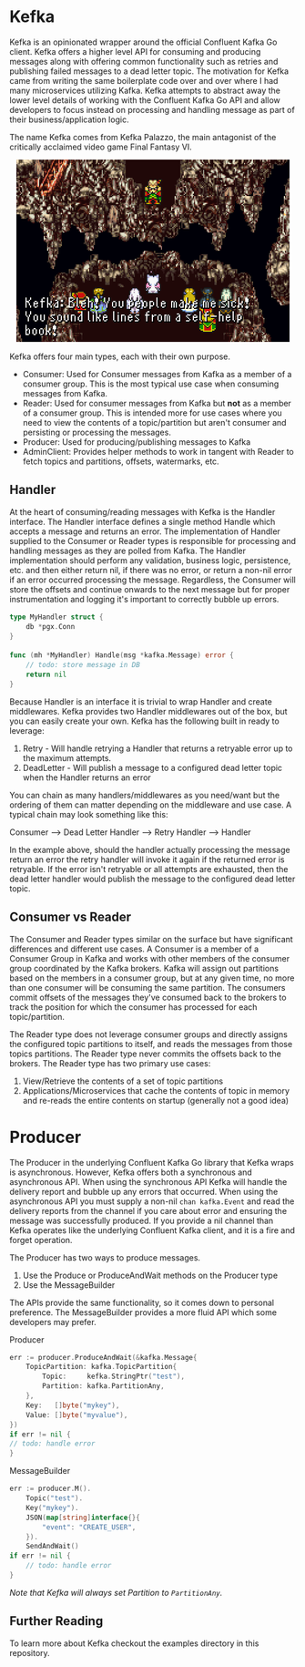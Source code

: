 # Kefka

Kefka is an opinionated wrapper around the official Confluent Kafka Go client. Kefka offers a higher level API for consuming and producing messages along with offering common functionality such as retries and publishing failed messages to a dead letter topic. The motivation for Kefka came from writing the same boilerplate code over and over where I had many microservices utilizing Kafka. Kefka attempts to abstract away the lower level details of working with the Confluent Kafka Go API and allow developers to focus instead on processing and handling message as part of their business/application logic.

The name Kefka comes from Kefka Palazzo, the main antagonist of the critically acclaimed video game Final Fantasy VI.

<p align="center">
<img src=".resources/80-ffvi37_181.png">
</p>

Kefka offers four main types, each with their own purpose.

* Consumer: Used for Consumer messages from Kafka as a member of a consumer group. This is the most typical use case when consuming messages from Kafka.
* Reader: Used for consumer messages from Kafka but **not** as a member of a consumer group. This is intended more for use cases where you need to view the contents of a topic/partition but aren't consumer and persisting or processing the messages.
* Producer: Used for producing/publishing messages to Kafka
* AdminClient: Provides helper methods to work in tangent with Reader to fetch topics and partitions, offsets, watermarks, etc.

## Handler

At the heart of consuming/reading messages with Kefka is the Handler interface. The Handler interface defines a single method Handle which accepts a message and returns an error. The implementation of Handler supplied to the Consumer or Reader types is responsible for processing and handling messages as they are polled from Kafka. The Handler implementation should perform any validation, business logic, persistence, etc. and then either return nil, if there was no error, or return a non-nil error if an error occurred processing the message. Regardless, the Consumer will store the offsets and continue onwards to the next message but for proper instrumentation and logging it's important to correctly bubble up errors.

```go
type MyHandler struct {
	db *pgx.Conn
}

func (mh *MyHandler) Handle(msg *kafka.Message) error {
	// todo: store message in DB
	return nil
}
```

Because Handler is an interface it is trivial to wrap Handler and create middlewares. Kefka provides two Handler middlewares out of the box, but you can easily create your own. Kefka has the following built in ready to leverage:

1. Retry - Will handle retrying a Handler that returns a retryable error up to the maximum attempts.
2. DeadLetter - Will publish a message to a configured dead letter topic when the Handler returns an error

You can chain as many handlers/middlewares as you need/want but the ordering of them can matter depending on the middleware and use case. A typical chain may look something like this:

Consumer --> Dead Letter Handler --> Retry Handler --> Handler

In the example above, should the handler actually processing the message return an error the retry handler will invoke it again if the returned error is retryable. If the error isn't retryable or all attempts are exhausted, then the dead letter handler would publish the message to the configured dead letter topic.

## Consumer vs Reader

The Consumer and Reader types similar on the surface but have significant differences and different use cases. A Consumer is a member of a Consumer Group in Kafka and works with other members of the consumer group coordinated by the Kafka brokers. Kafka will assign out partitions based on the members in a consumer group, but at any given time, no more than one consumer will be consuming the same partition. The consumers commit offsets of the messages they've consumed back to the brokers to track the position for which the consumer has processed for each topic/partition.

The Reader type does not leverage consumer groups and directly assigns the configured topic partitions to itself, and reads the messages from those topics partitions. The Reader type never commits the offsets back to the brokers. The Reader type has two primary use cases:

1. View/Retrieve the contents of a set of topic partitions
2. Applications/Microservices that cache the contents of topic in memory and re-reads the entire contents on startup (generally not a good idea)

# Producer

The Producer in the underlying Confluent Kafka Go library that Kefka wraps is asynchronous. However, Kefka offers both a synchronous and asynchronous API. When using the synchronous API Kefka will handle the delivery report and bubble up any errors that occurred. When using the asynchronous API you must supply a non-nil `chan kafka.Event` and read the delivery reports from the channel if you care about error and ensuring the message was successfully produced. If you provide a nil channel than Kefka operates like the underlying Confluent Kafka client, and it is a fire and forget operation.

The Producer has two ways to produce messages.

1. Use the Produce or ProduceAndWait methods on the Producer type
2. Use the MessageBuilder 

The APIs provide the same functionality, so it comes down to personal preference. The MessageBuilder provides a more fluid API which some developers may prefer.

Producer

```go
err := producer.ProduceAndWait(&kafka.Message{
    TopicPartition: kafka.TopicPartition{
        Topic:     kefka.StringPtr("test"),
        Partition: kafka.PartitionAny,
    },
    Key:   []byte("mykey"),
    Value: []byte("myvalue"),
})
if err != nil {
// todo: handle error
}
```

MessageBuilder

```go
err := producer.M().
    Topic("test").
    Key("mykey").
    JSON(map[string]interface{}{
        "event": "CREATE_USER",
    }).
    SendAndWait()
if err != nil {
    // todo: handle error
}
```

_Note that Kefka will always set Partition to `PartitionAny`._

## Further Reading

To learn more about Kefka checkout the examples directory in this repository.